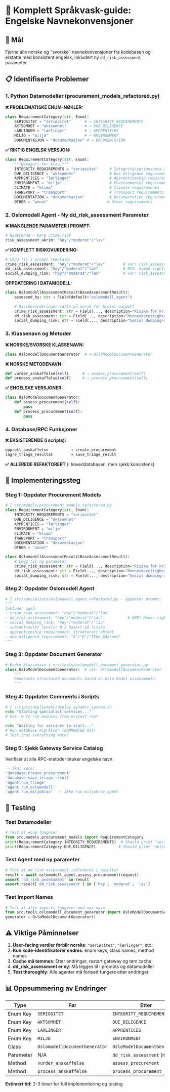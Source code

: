 # 🧹 Komplett Språkvask-guide: Engelske Navnekonvensjoner

## 🎯 Mål
Fjerne alle norske og "svorske" navnekonvensjoner fra kodebasen og erstatte med konsistent engelsk, inkludert ny `dd_risk_assessment` parameter.

## 📋 Identifiserte Problemer

### 1. Python Datamodeller (procurement_models_refactored.py)

**❌ PROBLEMATISKE ENUM-NØKLER:**
```python
class RequirementCategory(str, Enum):
    SERIOSITET = "seriøsitet"      # → INTEGRITY_REQUIREMENTS
    AKTSOMHET = "aktsomhet"        # → DUE_DILIGENCE  
    LARLINGER = "lærlinger"        # → APPRENTICES
    MILJO = "miljø"                # → ENVIRONMENT
    DOKUMENTASJON = "dokumentasjon" # → DOCUMENTATION
```

**✅ RIKTIG ENGELSK VERSJON:**
```python
class RequirementCategory(str, Enum):
    """Kategori for krav."""
    INTEGRITY_REQUIREMENTS = "seriøsitet"     # Integrity/seriousness requirements
    DUE_DILIGENCE = "aktsomhet"               # Due diligence requirements
    APPRENTICES = "lærlinger"                 # Apprenticeship requirements
    ENVIRONMENT = "miljø"                     # Environmental requirements
    CLIMATE = "klima"                         # Climate requirements
    TRANSPORT = "transport"                   # Transport requirements
    DOCUMENTATION = "dokumentasjon"           # Documentation requirements
    OTHER = "annet"                          # Other requirements
```

### 2. Oslomodell Agent - Ny dd_risk_assessment Parameter

**❌ MANGLENDE PARAMETER I PROMPT:**
```python
# Nuværende - bare crime risk
risk_assessment_akrim: "høy"/"moderat"/"lav"
```

**✅ KOMPLETT RISIKOVURDERING:**
```python
# Legg til i prompt template:
crime_risk_assessment: "høy"/"moderat"/"lav"        # var: risk_assessment_akrim
dd_risk_assessment: "høy"/"moderat"/"lav"           # NYE: human rights due diligence
social_dumping_risk: "høy"/"moderat"/"lav"          # var: risk_assessment_social_dumping
```

**OPPDATERING I DATAMODELL:**
```python
class OslomodellAssessmentResult(BaseAssessmentResult):
    assessed_by: str = Field(default="oslomodell_agent")
    
    # Risikovurderinger (alle på norsk for bruker-output)
    crime_risk_assessment: str = Field(..., description="Risiko for kriminalitet")
    dd_risk_assessment: str = Field(..., description="Menneskerettighetsrisiko")  # NYE!
    social_dumping_risk: str = Field(..., description="Sosial dumping-risiko")
```

### 3. Klassenavn og Metoder

**❌ NORSKE/SVORSKE KLASSENAVN:**
```python
class OslomodellDocumentGenerator  # → OsloModelDocumentGenerator
```

**❌ NORSKE METODENAVN:**
```python
def vurder_anskaffelse(self)      # → assess_procurement(self)
def process_anskaffelse(self)     # → process_procurement(self)
```

**✅ ENGELSKE VERSJONER:**
```python
class OsloModelDocumentGenerator:
    def assess_procurement(self):
        pass
    def process_procurement(self):
        pass
```

### 4. Database/RPC Funksjoner

**❌ EKSISTERENDE (i scripts):**
```sql
opprett_anskaffelse          → create_procurement
lagre_triage_resultat        → save_triage_result
```

**✅ ALLEREDE REFAKTORERT** (i hoveddatabasen, men sjekk konsistens)

## 🔧 Implementeringssteg

### Steg 1: Oppdater Procurement Models
```python
# I src/models/procurement_models_refactored.py
class RequirementCategory(str, Enum):
    INTEGRITY_REQUIREMENTS = "seriøsitet"  
    DUE_DILIGENCE = "aktsomhet"
    APPRENTICES = "lærlinger"
    ENVIRONMENT = "miljø"
    CLIMATE = "klima"
    TRANSPORT = "transport"
    DOCUMENTATION = "dokumentasjon"
    OTHER = "annet"

class OslomodellAssessmentResult(BaseAssessmentResult):
    # Legg til ny parameter
    crime_risk_assessment: str = Field(..., description="Risiko for kriminalitet")
    dd_risk_assessment: str = Field(..., description="Menneskerettighetsrisiko")  # NYE!
    social_dumping_risk: str = Field(..., description="Sosial dumping-risiko")
```

### Steg 2: Oppdater Oslomodell Agent
```python
# I src/specialists/oslomodell_agent_refactored.py - oppdater prompt:
"""
Inkluder også:
- crime_risk_assessment: "høy"/"moderat"/"lav"
- dd_risk_assessment: "høy"/"moderat"/"lav"           # NYE! Human rights due diligence
- social_dumping_risk: "høy"/"moderat"/"lav"
- subcontractor_levels: 0-2 basert på risiko
- apprenticeship_requirement: Strukturert objekt
- due_diligence_requirement: "A"/"B"/"Ikke påkrevd"
"""
```

### Steg 3: Oppdater Document Generator
```python
# Endre klassenavn i src/tools/oslomodell_document_generator.py
class OsloModelDocumentGenerator:  # var: OslomodellDocumentGenerator
    """
    Generates structured documents based on Oslo Model assessments.
    """
```

### Steg 4: Oppdater Comments i Scripts
```bash
# I scripts/deployment/deploy_dynamic_system.sh
echo "Starting specialist services..."
# Use -m to run modules from project root

echo "Waiting for services to start..."
# Run database migration (COMMENTED OUT)  
# Test that everything works
```

### Steg 5: Sjekk Gateway Service Catalog
Verifiser at alle RPC-metoder bruker engelske navn:
```sql
-- Skal være:
'database.create_procurement'
'database.save_triage_result'
'agent.run_triage'
'agent.run_oslomodell'
'agent.run_miljokrav'  -- Ikke run_miljokrav_agent
```

## 🧪 Testing

### Test Datamodeller
```python
# Test at enum fungerer
from src.models.procurement_models import RequirementCategory
print(RequirementCategory.INTEGRITY_REQUIREMENTS)  # Should print "seriøsitet"
print(RequirementCategory.DUE_DILIGENCE)          # Should print "aktsomhet"
```

### Test Agent med ny parameter
```python
# Test at dd_risk_assessment inkluderes i resultat
result = await oslomodell_agent.assess_procurement(request)
assert 'dd_risk_assessment' in result
assert result['dd_risk_assessment'] in ['høy', 'moderat', 'lav']
```

### Test Import Names
```python
# Test at alle imports fungerer med nye navn
from src.tools.oslomodell_document_generator import OsloModelDocumentGenerator
generator = OsloModelDocumentGenerator()
```

## ⚠️ Viktige Påminnelser

1. **User-facing verdier forblir norske**: `"seriøsitet"`, `"lærlinger"`, etc.
2. **Kun kode-identifikatorer endres**: enum keys, class names, method names
3. **Cache må tømmes**: Etter endringer, restart gateway og tøm cache
4. **dd_risk_assessment er ny**: Må legges til i prompts og datamodeller
5. **Test thoroughly**: Alle agenter må fortsatt fungere etter endringer

## 📊 Oppsummering av Endringer

| Type | Før | Etter |
|------|-----|-------|
| Enum Key | `SERIOSITET` | `INTEGRITY_REQUIREMENTS` |
| Enum Key | `AKTSOMHET` | `DUE_DILIGENCE` |
| Enum Key | `LARLINGER` | `APPRENTICES` |
| Enum Key | `MILJO` | `ENVIRONMENT` |
| Class | `OslomodellDocumentGenerator` | `OsloModelDocumentGenerator` |
| Parameter | N/A | `dd_risk_assessment` (ny) |
| Method | `vurder_anskaffelse` | `assess_procurement` |
| Method | `process_anskaffelse` | `process_procurement` |

**Estimert tid:** 2-3 timer for full implementering og testing